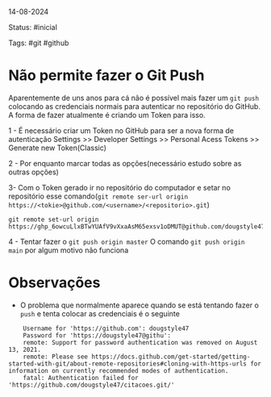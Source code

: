 14-08-2024 

Status: #inicial 

Tags: #git #github

# Não permite fazer o Git Push
Aparentemente de uns anos para cá não é possível mais fazer um `git push` colocando as credenciais normais para autenticar no repositório do GitHub. A forma de fazer atualmente é criando um Token para isso.

1 - É necessário criar um Token no GitHub para ser a nova forma de autenticação
	Settings >> Developer Settings >> Personal Acess Tokens >> Generate new Token(Classic)

2 - Por enquanto marcar todas as opções(necessário estudo sobre as outras opções)

 3- Com o Token gerado ir no repositório do computador e setar no repositório esse comando(`git remote ser-url origin https://<tokie>@github.com/<username>/<repositorio>.git`)
 
```git
git remote set-url origin https://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@github.com/dougstyle47/citacoes.git
```

4 - Tentar fazer o `git push origin master`
	O comando `git push origin main` por algum motivo não funciona



# Observações

- O problema que normalmente aparece quando se está tentando fazer o `push` e tenta colocar as credenciais é o seguinte
``` git
	Username for 'https://github.com': dougstyle47
	Password for 'https://dougstyle47@githu': 
	remote: Support for password authentication was removed on August 13, 2021.
	remote: Please see https://docs.github.com/get-started/getting-started-with-git/about-remote-repositories#cloning-with-https-urls for information on currently recommended modes of authentication.
	fatal: Authentication failed for 'https://github.com/dougstyle47/citacoes.git/'
```